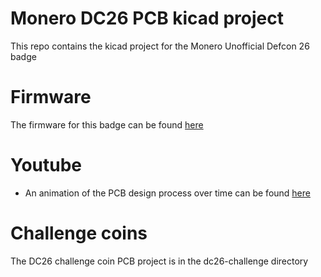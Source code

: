 # Monero DC26 PCB kicad project
This repo contains the kicad project for the Monero Unofficial Defcon 26 badge

# Firmware
The firmware for this badge can be found [here](https://github.com/dodgymike/monero-badge-f405)

# Youtube
* An animation of the PCB design process over time can be found [here](https://www.youtube.com/watch?v=O-3lbjU6kjA)

# Challenge coins
The DC26 challenge coin PCB project is in the dc26-challenge directory
